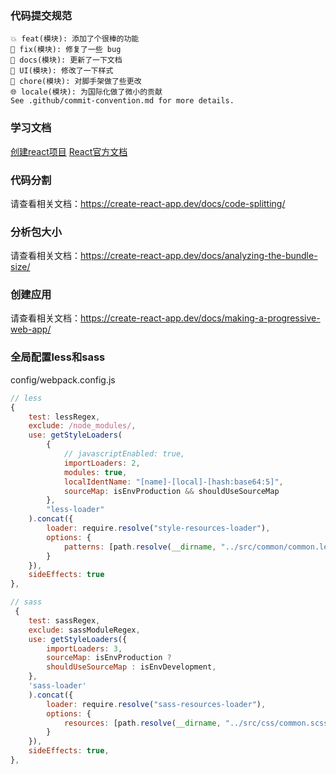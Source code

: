 ### 代码提交规范

```
💥 feat(模块): 添加了个很棒的功能
🐛 fix(模块): 修复了一些 bug
📝 docs(模块): 更新了一下文档
🌷 UI(模块): 修改了一下样式
🏰 chore(模块): 对脚手架做了些更改
🌐 locale(模块): 为国际化做了微小的贡献
See .github/commit-convention.md for more details.
```

### 学习文档
[创建react项目](https://create-react-app.dev/docs/getting-started/)
[React官方文档](https://zh-hans.reactjs.org/)

### 代码分割
请查看相关文档：https://create-react-app.dev/docs/code-splitting/

### 分析包大小
请查看相关文档：https://create-react-app.dev/docs/analyzing-the-bundle-size/

### 创建应用
请查看相关文档：https://create-react-app.dev/docs/making-a-progressive-web-app/

### 全局配置less和sass
config/webpack.config.js
```js
// less
{
	test: lessRegex,
	exclude: /node_modules/,
	use: getStyleLoaders(
		{
			// javascriptEnabled: true,
			importLoaders: 2,
			modules: true,
			localIdentName: "[name]-[local]-[hash:base64:5]",
			sourceMap: isEnvProduction && shouldUseSourceMap
		},
		"less-loader"
	).concat({
		loader: require.resolve("style-resources-loader"),
		options: {
			patterns: [path.resolve(__dirname, "../src/common/common.less")]
		}
	}),
	sideEffects: true
},

// sass
 {
    test: sassRegex,
    exclude: sassModuleRegex,
    use: getStyleLoaders({
        importLoaders: 3,
        sourceMap: isEnvProduction ?
        shouldUseSourceMap : isEnvDevelopment,
    },
    'sass-loader'
    ).concat({
        loader: require.resolve("sass-resources-loader"),
        options: {
            resources: [path.resolve(__dirname, "../src/css/common.scss")]
        }
    }),
    sideEffects: true,
},
```
